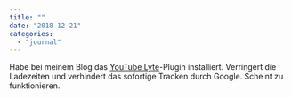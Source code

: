 ```yaml
---
title: ""
date: "2018-12-21"
categories: 
  - "journal"
---
```


Habe bei meinem Blog das [YouTube Lyte](https://de.wordpress.org/plugins/wp-youtube-lyte/)\-Plugin installiert. Verringert die Ladezeiten und verhindert das sofortige Tracken durch Google. Scheint zu funktionieren.

